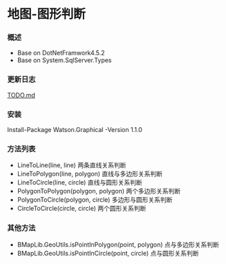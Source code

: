 地图-图形判断
=====
### 概述
* Base on DotNetFramwork4.5.2
* Base on System.SqlServer.Types
### 更新日志
[TODO.md](TODO.md)
### 安装
Install-Package Watson.Graphical -Version 1.1.0
### 方法列表
* LineToLine(line, line) 两条直线关系判断
* LineToPolygon(line, polygon) 直线与多边形关系判断
* LineToCircle(line, circle) 直线与圆形关系判断
* PolygonToPolygon(polygon, polygon) 两个多边形关系判断
* PolygonToCircle(polygon, circle) 多边形与圆形关系判断
* CircleToCircle(circle, circle) 两个圆形关系判断
### 其他方法
* BMapLib.GeoUtils.isPointInPolygon(point, polygon) 点与多边形关系判断
* BMapLib.GeoUtils.isPointInCircle(point, circle) 点与圆形关系判断
